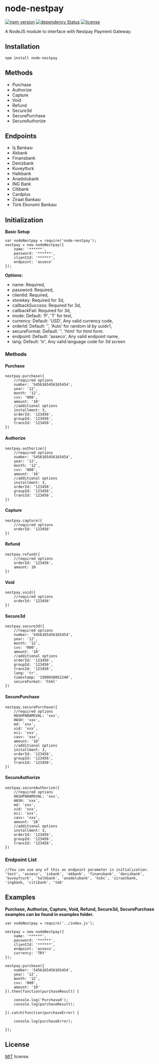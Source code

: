 # node-nestpay
[![npm version](https://badge.fury.io/js/node-nestpay.svg)](https://badge.fury.io/js/node-nestpay) 
[![dependency Status](https://david-dm.org/eraycetinay/node-nestpay.svg)](https://david-dm.org/eraycetinay/node-nestpay.svg)
[![license](https://img.shields.io/github/license/mashape/apistatus.svg)]()

A NodeJS module to interface with Nestpay Payment Gateway.

## Installation
```
npm install node-nestpay
```
## Methods
- Purchase
- Authorize
- Capture
- Void
- Refund
- Secure3d
- SecurePurchase
- SecureAuthorize
## Endpoints
- İş Bankası
- Akbank
- Finansbank
- Denizbank
- Kuveytturk
- Halkbank
- Anadolubank
- ING Bank
- Citibank
- Cardplus
- Ziraat Bankası
- Türk Ekonomi Bankası
## Initialization
**Basic Setup**
```
var nodeNestpay = require('node-nestpay');
nestpay = new nodeNestpay({
    name: '******',
    password: '******',
    clientId: '******',
    endpoint: 'asseco'
});
```
**Options:**
- name: Required,
- password: Required,
- clientId: Required,
- storekey: Required for 3d,
- callbackSuccess: Required for 3d,
- callbackFail: Required for 3d,
- mode: Default: 'P', 'T' for test,
- currency: Default: 'USD', Any valid currency code, 
- orderId: Default: '', 'Auto' for random id by uuidv1,
- secureFormat: Default: '', 'html' for html form.
- endpoint: Default: 'asseco', Any valid endpoint name,
- lang: Default: 'tr', Any valid language code for 3d screen

### Methods
#### Purchase
```
nestpay.purchase({
    //required options
    number: '5456165456165454',
    year: '12',
    month: '12',
    cvv: '000',
    amount: '10'
    //additional options
    installment: 3,
    orderId: '123456',
    groupId: '123456',
    transId: '123456',           
})
```
#### Authorize
```
nestpay.authorize({
    //required options
    number: '5456165456165454',
    year: '12',
    month: '12',
    cvv: '000',
    amount: '10'
    //additional options
    installment: 3,
    orderId: '123456',
    groupId: '123456',
    transId: '123456',           
})
```
#### Capture
```
nestpay.capture({
    //required options
    orderId: '123456'       
})
```
#### Refund
```
nestpay.refund({
    //required options
    orderId: '123456',
    amount: 10
})
```
#### Void
```
nestpay.void({
    //required options
    orderId: '123456'       
})
```
#### Secure3d
```
nestpay.secure3d({
    //required options
    number: '5456165456165454',
    year: '12',
    month: '12',
    cvv: '000',
    amount: '10'
    //additional options 
    orderId: '123456',
    groupId: '123456',
    transId: '123456',    
    lang: 'tr',
    timestamp: '1509830052240',
    secureFormat: 'html'
})
```
#### SecurePurchase
```
nestpay.securePurchase({
    //required options
    HASHPARAMSVAL: 'xxx',
    HASH: 'xxx',
    md: 'xxx',
    xid: 'xxx',
    eci: 'xxx',
    cavv: 'xxx',
    amount: '10'
    //additional options
    installment: 3,
    orderId: '123456',
    groupId: '123456',
    transId: '123456',           
})
```
#### SecureAuthorize
```
nestpay.secureAuthorize({
    //required options
    HASHPARAMSVAL: 'xxx',
    HASH: 'xxx',
    md: 'xxx',
    xid: 'xxx',
    eci: 'xxx',
    cavv: 'xxx',
    amount: '10'
    //additional options
    installment: 3,
    orderId: '123456',
    groupId: '123456',
    transId: '123456',           
})
```
### Endpoint List
```
//You can use any of this as endpoint parameter in initialization.
'test', 'asseco', 'isbank', 'akbank', 'finansbank', 'denizbank', 'kuveytturk', 'halkbank', 'anadolubank', 'hsbc', 'ziraatbank, 'ingbank, 'citibank', 'teb'
```
## Examples
**Purchase, Authorize, Capture, Void, Refund, Secure3d, SecurePurchase examples can be found in examples folder.**
```
var nodeNestpay = require('../index.js');

nestpay = new nodeNestpay({
    name: '******',
    password: '******',
    clientId: '******',
    endpoint: 'asseco',
    currency: 'TRY'
});

nestpay.purchase({
    number: '5456165456165454',
    year: '12',
    month: '12',
    cvv: '000',
    amount: '10'
}).then(function(purchaseResult) {

    console.log('Purchased');
    console.log(purchaseResult);

}).catch(function(purchaseError) {

    console.log(purchaseError);

});
```
## License
[MIT](LICENSE) license.
